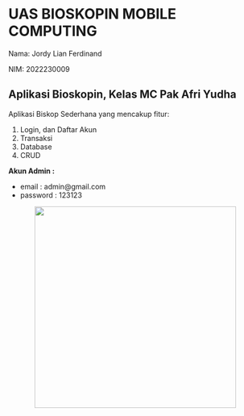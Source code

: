 # UAS BIOSKOPIN MOBILE COMPUTING

<p>Nama: Jordy Lian Ferdinand</p>
<p>NIM: 2022230009</p>

## Aplikasi Bioskopin, Kelas MC Pak Afri Yudha

Aplikasi Biskop Sederhana yang mencakup fitur:

<ol>
  <li>Login, dan Daftar Akun</li>
  <li>Transaksi</li>
  <li>Database</li>
  <li>CRUD</li>
</ol>

<b>Akun Admin :</b>

<ul>
<li>email : admin@gmail.com</li>
<li>password : 123123</li>
</ul>

<p align="center"><a href="https://laravel.com" target="_blank"><img src="https://raw.githubusercontent.com/laravel/art/master/logo-lockup/5%20SVG/2%20CMYK/1%20Full%20Color/laravel-logolockup-cmyk-red.svg" width="400"></a></p>

